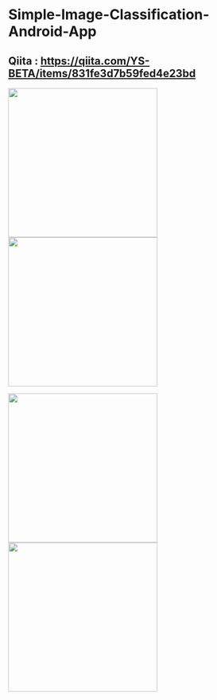 # Simple-Image-Classification-Android-App
## Qiita : https://qiita.com/YS-BETA/items/831fe3d7b59fed4e23bd

<img width="300" src="https://user-images.githubusercontent.com/52367439/101234872-8247b100-3706-11eb-9907-8350c5a92a28.jpg"/> <img width="300" src="https://user-images.githubusercontent.com/52367439/101234874-84117480-3706-11eb-9515-7a8baccaabe7.jpg"/>

<img width="300" src="https://user-images.githubusercontent.com/52367439/101234875-84117480-3706-11eb-8460-0cde9079720f.jpg"/> <img width="300" src="https://user-images.githubusercontent.com/52367439/101234876-84aa0b00-3706-11eb-835e-911294018e9e.jpg"/>
